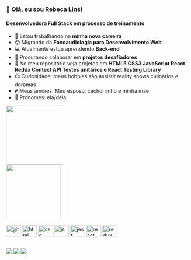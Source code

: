 <h3><bold>👋 Olá, eu sou Rebeca Lins!</bold></h3>

<h4>Desenvolvedora Full Stack em processo de treinamento</h4>

- 🔭 Estou trabalhando na **minha nova carreira**
- 😛 Migrando da **Fonoaudiologia para Desenvolvimento Web**
- 💻 Atualmente estou aprendendo **Back-end**
- 💪 Procurando colaborar em **projetos desafiadores**
- 💃 No meu repositório veja projetos em **HTML5 CSS3 JavaScript React Redux Context API Testes unitários e React Testing Library**
- 📺 Curiosidade: meus hobbies são assistir reality shows culinários e doramas
- 💕 Meus amores: Meu esposo, cachorrinho e minha mãe
- 🙂 Pronomes: ela/dela

<section>
 <div>
<img height="162em"  src="https://github-readme-stats.vercel.app/api?username=rebecalsleao&theme=transparent&show_icons=false">
 </div>
 <div>
<img height="150em" src="https://github-readme-stats.vercel.app/api/top-langs/?username=rebecalsleao&layout=compact">
 </div>
  </section>

   
    
<div style="display: inline-block"><br>
 <img aling="center" alt="git" height="30" width="40" src="https://cdn.jsdelivr.net/gh/devicons/devicon/icons/git/git-original.svg" />
          
 <img  aling="center" alt="html" height="30" width="40" src="https://cdn.jsdelivr.net/gh/devicons/devicon/icons/html5/html5-original.svg" />
    
 <img  aling="center" alt="css" height="30" width="40" src="https://cdn.jsdelivr.net/gh/devicons/devicon/icons/css3/css3-original.svg" />     
    
 <img  aling="center" alt="js" height="30" width="40" src="https://cdn.jsdelivr.net/gh/devicons/devicon/icons/javascript/javascript-original.svg" />
 
 <img aling="center" alt="jest" height="30" width="40" src="https://cdn.jsdelivr.net/gh/devicons/devicon/icons/jest/jest-plain.svg" />
     
 <img  aling="center" alt="react" height="30" width="40" src="https://cdn.jsdelivr.net/gh/devicons/devicon/icons/react/react-original.svg" />
          
 <img  aling="center" alt="redux" height="30" width="40" src="https://cdn.jsdelivr.net/gh/devicons/devicon/icons/redux/redux-original.svg" />
                     
</div>

##

<div>
<a href="https://www.linkedin.com/in/rebecalsleao/" target="_blank"><img src="https://img.shields.io/badge/LinkedIn-0077B5?style=for-the-badge&logo=linkedin&logoColor=white" /></a>
 <a href="mailto:rebeca.lsleao@gmail.com"><img src="https://img.shields.io/badge/Gmail-D14836?style=for-the-badge&logo=gmail&logoColor=white" /></a>
 <a href="https://wa.me/+5581979030201" target="_blank"><img src="https://img.shields.io/badge/WhatsApp-%2B5581979030201?style=for-the-badge&logo=whatsapp&logoColor=white" /></a>
 </div>
